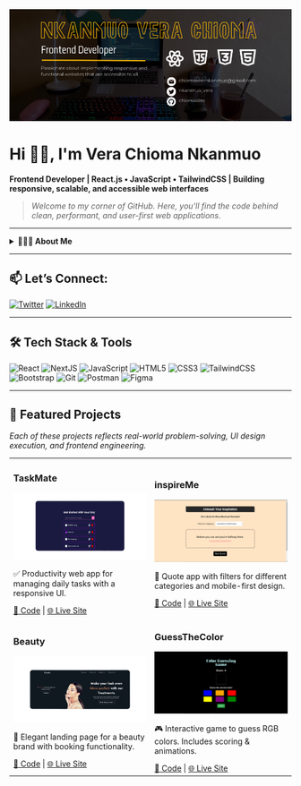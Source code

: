 <img src="https://github.com/chiomavera/chiomavera/blob/main/Clean%20Work%20Place%20LinkedIn%20Banner%20(1000%20%C3%97%20396%20px)%20(900%20%C3%97%20300%20px)%20(1000%20%C3%97%20396%20px).png" width="1000" alt="Banner"/>

# Hi 👋🏼, I'm Vera Chioma Nkanmuo
**Frontend Developer | React.js • JavaScript • TailwindCSS | Building responsive, scalable, and accessible web interfaces**

> *Welcome to my corner of GitHub. Here, you'll find the code behind clean, performant, and user-first web applications.*

---

<details>
  <summary><b>👩🏽‍💻 About Me</b></summary>

I'm a Frontend Developer focused on creating responsive, high-performance,accessible and clean web applications.

My tech stack includes React.js,JavaScript,TailwindCSS,CSS,HTML and Git—paired with a passion for clean UI, accessibility and responsiveness. Whether it's building component-based architecture or testing usability through structured UAT, I prioritize functionality and performance equally.

- 🔍 **Accessibility advocate** – Because great UI is for everyone  
- 🔧 **Performance-focused** – I use DevTools, Lighthouse & best practices  
- 🧪 **Quality-driven** – From code reviews to usability testing  
- 🧠 Always learning. Always shipping.

When I’m not building or testing UIs, I’m probably in the kitchen, buried in a book, or tinkering with a side project. Let’s collaborate!

</details>

---

## 📫 Let’s Connect:
<a href="https://twitter.com/nkanmuo_vera" target="_blank"><img src="https://github.com/chiomavera/images/blob/main/icons8-twitter.svg" alt="Twitter" /></a>
<a href="https://www.linkedin.com/in/chioma-vera-nkanmuo/" target="_blank"><img src="https://github.com/chiomavera/images/blob/main/icons8-linkedin-circled.svg" alt="LinkedIn" /></a>

---

## 🛠️ Tech Stack & Tools
![React](https://img.shields.io/badge/react-%2320232a.svg?style=for-the-badge&logo=react&logoColor=%2361DAFB)
![NextJS](https://img.shields.io/badge/next.js-black?style=for-the-badge&logo=next.js)
![JavaScript](https://img.shields.io/badge/javascript-%23323330.svg?style=for-the-badge&logo=javascript&logoColor=%23F7DF1E)
![HTML5](https://img.shields.io/badge/html5-%23E34F26.svg?style=for-the-badge&logo=html5&logoColor=white)
![CSS3](https://img.shields.io/badge/css3-%231572B6.svg?style=for-the-badge&logo=css3&logoColor=white)
![TailwindCSS](https://img.shields.io/badge/tailwindcss-%2338B2AC.svg?style=for-the-badge&logo=tailwind-css&logoColor=white)
![Bootstrap](https://img.shields.io/badge/bootstrap-%23563D7C.svg?style=for-the-badge&logo=bootstrap&logoColor=white)
![Git](https://img.shields.io/badge/git-%23F05033.svg?style=for-the-badge&logo=git&logoColor=white)
![Postman](https://img.shields.io/badge/Postman-FF6C37?style=for-the-badge&logo=postman&logoColor=white)
![Figma](https://img.shields.io/badge/figma-%23F24E1E.svg?style=for-the-badge&logo=figma&logoColor=white)

---

## 🚀 Featured Projects

*Each of these projects reflects real-world problem-solving, UI design execution, and frontend engineering.*

<table>
<tr>
  <td width="50%">
    <h3>TaskMate</h3>
    <img src="https://github.com/chiomavera/chiomavera/blob/main/TaskMate.png" width="700" alt="TaskMate Screenshot"/>
    <p>✅ Productivity web app for managing daily tasks with a responsive UI.</p>
    <a href="https://github.com/chiomavera/TaskMate" target="_blank">🔗 Code</a> |
    <a href="https://taskmatebyvera-gnome-895670.netlify.app/" target="_blank">🌐 Live Site</a>
  </td>
  <td width="50%">
    <h3>inspireMe</h3>
    <img src="https://github.com/chiomavera/chiomavera/blob/main/inspireMescreenshot.png" width="700" alt="inspireMe Screenshot"/>
    <p>📖 Quote app with filters for different categories and mobile-first design.</p>
    <a href="https://github.com/chiomavera/InspireMe" target="_blank">🔗 Code</a> |
    <a href="https://inspireme-by-vera.netlify.app/" target="_blank">🌐 Live Site</a>
  </td>
</tr>
<tr>
  <td width="50%">
    <h3>Beauty</h3>
    <img src="https://github.com/chiomavera/chiomavera/blob/main/beauty.png" width="700" alt="Beauty Screenshot"/>
    <p>💄 Elegant landing page for a beauty brand with booking functionality.</p>
    <a href="https://github.com/chiomavera/beauty-landing-page" target="_blank">🔗 Code</a> |
    <a href="https://beautybyverankanmuo.netlify.app/" target="_blank">🌐 Live Site</a>
  </td>
  <td width="50%">
    <h3>GuessTheColor</h3>
    <img src="https://github.com/chiomavera/chiomavera/blob/main/guessthecolor.png" width="700" alt="GuessTheColor Screenshot"/>
    <p>🎮 Interactive game to guess RGB colors. Includes scoring & animations.</p>
    <a href="https://github.com/chiomavera/color-game" target="_blank">🔗 Code</a> |
    <a href="https://guessthecolor-game.netlify.app" target="_blank">🌐 Live Site</a>
  </td>
</tr>
</table>
